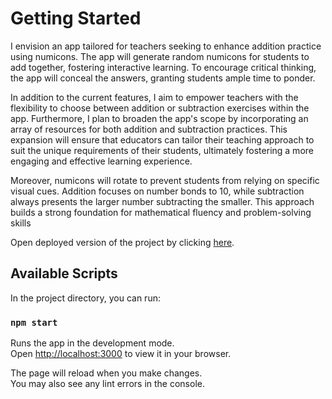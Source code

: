 # Getting Started

I envision an app tailored for teachers seeking to enhance addition practice using numicons. The app will generate random numicons for students to add together, fostering interactive learning. To encourage critical thinking, the app will conceal the answers, granting students ample time to ponder.

In addition to the current features, I aim to empower teachers with the flexibility to choose between addition or subtraction exercises within the app. Furthermore, I plan to broaden the app's scope by incorporating an array of resources for both addition and subtraction practices. This expansion will ensure that educators can tailor their teaching approach to suit the unique requirements of their students, ultimately fostering a more engaging and effective learning experience.

Moreover, numicons will rotate to prevent students from relying on specific visual cues. Addition focuses on number bonds to 10, while subtraction always presents the larger number subtracting the smaller. This approach builds a strong foundation for mathematical fluency and problem-solving skills

Open deployed version of the project by clicking [here](https://numicon-mathematics-practice.netlify.app/).

## Available Scripts

In the project directory, you can run:

### `npm start`

Runs the app in the development mode.\
Open [http://localhost:3000](http://localhost:3000) to view it in your browser.

The page will reload when you make changes.\
You may also see any lint errors in the console.
